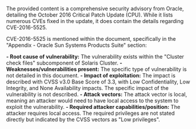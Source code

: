 The provided content is a comprehensive security advisory from Oracle, detailing the October 2016 Critical Patch Update (CPU). While it lists numerous CVEs fixed in the update, it does contain the details regarding CVE-2016-5525.

CVE-2016-5525 is mentioned within the document, specifically in the "Appendix - Oracle Sun Systems Products Suite" section:

**- Root cause of vulnerability:** The vulnerability exists within the "Cluster check files" subcomponent of Solaris Cluster.
**- Weaknesses/vulnerabilities present:** The specific type of vulnerability is not detailed in this document.
**- Impact of exploitation:** The impact is described with CVSS v3.0 Base Score of 3.3, with Low Confidentiality, Low Integrity, and None Availability impacts. The specific impact of the vulnerability is not described.
**- Attack vectors:** The attack vector is local, meaning an attacker would need to have local access to the system to exploit the vulnerability.
**- Required attacker capabilities/position:**  The attacker requires local access. The required privileges are not stated directly but indicated by the CVSS vectors as "Low privileges".
